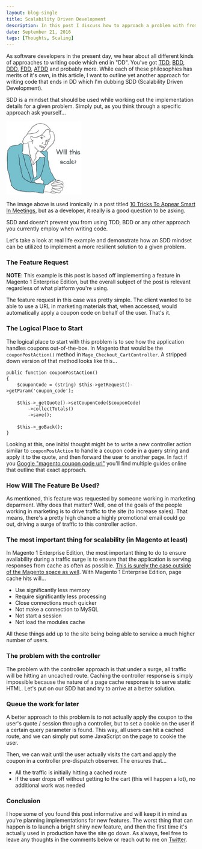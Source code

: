 ```yaml
---
layout: blog-single
title: Scalability Driven Development
description: In this post I discuss how to approach a problem with from an SDD (Scalability Driven Development) mindset.
date: September 21, 2016
tags: [Thoughts, Scaling]
---
```


As software developers in the present day, we hear about all different kinds of approaches to writing code which end in "DD". You've got [TDD](https://en.wikipedia.org/wiki/Test-driven_development), [BDD](https://en.wikipedia.org/wiki/Behavior-driven_development), [DDD](https://en.wikipedia.org/wiki/Domain-driven_design), [FDD](https://en.wikipedia.org/wiki/Feature-driven_development), [ATDD](https://en.wikipedia.org/wiki/Acceptance_test%E2%80%93driven_development) and probably more. While each of these philosophies has merits of it's own, in this article, I want to outline yet another approach for writing code that ends in DD which I'm dubbing SDD (Scalability Driven Development).

SDD is a mindset that should be used while working out the implementation details for a given problem. Simply put, as you think through a specific approach ask yourself...

![Image of lady sitting in meeting asking "Will this scale?"](/img/blog/sdd/will-this-scale.png)

The image above is used ironically in a post titled [10 Tricks To Appear Smart In Meetings](http://thecooperreview.com/10-tricks-appear-smart-meetings/), but as a developer, it really is a good question to be asking.

SDD and doesn't prevent you from using TDD, BDD or any other approach you currently employ when writing code.

Let's take a look at real life example and demonstrate how an SDD mindset can be utilized to implement a more resilient solution to a given problem.

<!-- excerpt_separator -->

### The Feature Request

<div class="tout tout--secondary">
<p><strong>NOTE</strong>: This example is this post is based off implementing a feature in Magento 1 Enterprise Edition, but the overall subject of the post is relevant regardless of what platform you're using.</p>
</div>

The feature request in this case was pretty simple. The client wanted to be able to use a URL in marketing materials that, when accessed, would automatically apply a coupon code on behalf of the user. That's it.

### The Logical Place to Start

The logical place to start with this problem is to see how the application handles coupons out-of-the-box. In Magento that would be the `couponPostAction()` method in `Mage_Checkout_CartController`. A stripped down version of that method looks like this...

```php?start_inline=1
public function couponPostAction()
{
    $couponCode = (string) $this->getRequest()->getParam('coupon_code');

    $this->_getQuote()->setCouponCode($couponCode)
        ->collectTotals()
        ->save();

    $this->_goBack();
}
```

Looking at this, one initial thought might be to write a new controller action similar to `couponPostAction` to handle a coupon code in a query string and apply it to the quote, and then forward the user to another page. In fact if you [Google "magento coupon code url"](https://www.google.com/#q=magento+coupon+code+url) you'll find multiple guides online that outline that exact approach.

### How Will The Feature Be Used?

As mentioned, this feature was requested by someone working in marketing deparment. Why does that matter? Well, one of the goals of the people working in marketing is to drive traffic to the site (to increase sales). That means,  there's a pretty high chance a highly promotional email could go out, driving a surge of traffic to this controller action.

### The most important thing for scalability (in Magento at least)

In Magento 1 Enterprise Edition, the most important thing to do to ensure availability during a traffic surge is to ensure that the application is serving responses from cache as often as possible. [This is surely the case outside of the Magento space as well](http://highscalability.com/blog/2011/2/28/a-practical-guide-to-varnish-why-varnish-matters.html). With Magento 1 Enterprise Edition, page cache hits will...

- Use significantly less memory
- Require significantly less processing
- Close connections much quicker
- Not make a connection to MySQL
- Not start a session
- Not load the modules cache

All these things add up to the site being being able to service a much higher number of users.

### The problem with the controller

The problem with the controller approach is that under a surge, all traffic will be hitting an uncached route. Caching the controller response is simply impossible because the nature of a page cache response is to serve static HTML. Let's put on our SDD hat and try to arrive at a better solution.

### Queue the work for later

A better approach to this problem is to not actually apply the coupon to the user's quote / session through a controller, but to set a cookie on the user if a certain query parameter is found. This way, all users can hit a cached route, and we can simply put some JavaScript on the page to cookie the user. 

Then, we can wait until the user actually visits the cart and apply the coupon in a controller pre-dispatch observer. The ensures that...

- All the traffic is initially hitting a cached route
- If the user drops off without getting to the cart (this will happen a lot), no additional work was needed

### Conclusion

I hope some of you found this post informative and will keep it in mind as you're planning implementations for new features. The worst thing that can happen is to launch a bright shiny new feature, and then the first time it's actually used in production have the site go down. As always, feel free to leave any thoughts in the comments below or reach out to me on [Twitter](http://twitter.com/maxpchadwick).

